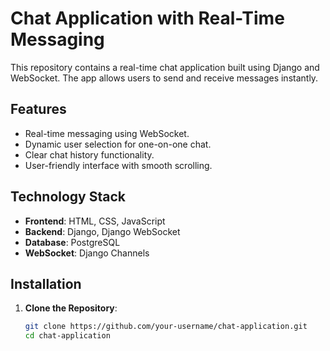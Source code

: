 # Chat Application with Real-Time Messaging

This repository contains a real-time chat application built using Django and WebSocket. The app allows users to send and receive messages instantly.

## Features

- Real-time messaging using WebSocket.
- Dynamic user selection for one-on-one chat.
- Clear chat history functionality.
- User-friendly interface with smooth scrolling.

## Technology Stack

- **Frontend**: HTML, CSS, JavaScript
- **Backend**: Django, Django WebSocket
- **Database**: PostgreSQL
- **WebSocket**: Django Channels

## Installation

1. **Clone the Repository**:
   ```bash
   git clone https://github.com/your-username/chat-application.git
   cd chat-application

